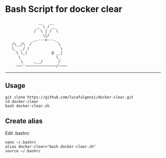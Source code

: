 # Bash Script for docker clear



                   __   __
                  __ \ / __
                 /  \ | /  \
                     \|/
                _,.---v---._
       /\__/\  /            \
       \_  _/ /              \
         \ \_|           @ __|
          \                \_
           \     ,__/       /
         ~~~`~~~~~~~~~~~~~~/~~~~
         
 ---
## Usage 
    git clone https://github.com/lucafulgenzi/docker-clear.git
    cd docker-clear
    bash docker-clear.sh
    
## Create alias
Edit .bashrc
   
    nano ~/.bashrc
    alias docker-clear="bash docker-clear.sh"
    source ~/.bashrc
    
